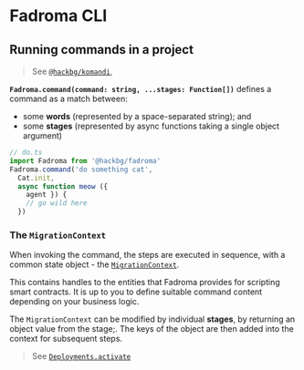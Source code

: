 # Fadroma CLI

## Running commands in a project

> See [`@hackbg/komandi`](https://github.com/hackbg/toolbox),

**`Fadroma.command(command: string, ...stages: Function[])`**
defines a command as a match between:

* some **words** (represented by a space-separated string); and
* some **stages** (represented by async functions taking a single object argument)

```typescript
// do.ts
import Fadroma from '@hackbg/fadroma'
Fadroma.command('do something cat',
  Cat.init,
  async function meow ({
    agent }) {
    // go wild here
  })
```

### The `MigrationContext`

When invoking the command, the steps are executed
in sequence, with a common state object -
the [`MigrationContext`](https://github.com/hackbg/fadroma/blob/22.01/packages/ops/index.ts).

This contains handles to the entities that Fadroma provides
for scripting smart contracts. It is up to you to define
suitable command content depending on your business logic.

The `MigrationContext` can be modified by individual **stages**,
by returning an object value from the stage;. The keys of the
object are then added into the context for subsequent steps.

> See [`Deployments.activate`](#needsdeployment)
